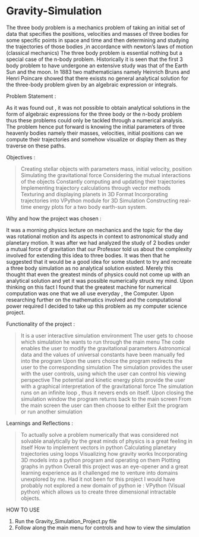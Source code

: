 # Gravity-Simulation
The three body problem is a mechanics problem of taking an initial set of data that specifies the positions, velocities and masses of three bodies for some specific points in space and time and then determining and studying the trajectories of those bodies ,in accordance with newton’s laws of motion (classical mechanics) The three body problem is essential nothing but a special case of the n-body problem. Historically it is seen that the first 3 body problem to have undergone an extensive study was that of the Earth Sun and the moon. In 1883 two mathematicians namely Heinrich Bruns and Henri Poincare showed that there exissts no general analytical solution for the three-body problem given by an algebraic expression or integrals.

Problem Statement :

As it was found out , it was not possible to obtain analytical solutions in the form of algebraic expressions for the three body or the n-body problem thus these problems could only be tackled through a numerical analysis.
The problem hence put forward is knowing the initial parameters of three heavenly bodies namely their masses, velocities, initial positions can we compute their trajectories and somehow visualize or display them as they traverse on these paths.

Objectives : 

> Creating stellar objects with parameters mass, initial velocity, position
> Simulating the gravitational force
> Considering the mutual interactions of the objects
> Constantly computing and updating their trajectories
> Implementing trajectory calculations through vector methods
> Texturing and displaying planets in 3D Format
> Incorporating trajectories into VPython module for 3D Simulation
> Constructing real-time energy plots for a two body earth-sun system.

Why and how the project was chosen :

It was a morning physics lecture on mechanics and the topic for the day was rotational motion and its aspects in context to astronomical study and planetary motion. It was after we had analyzed the study of 2 bodies under a mutual force of gravitation that our Professor told us about the complexity involved for extending this idea to three bodies. It was then that he suggested that it would be a good idea for some student to try and recreate a three body simulation as no analytical solution existed.
Merely this thought that even the greatest minds of physics could not come up with an analytical solution and yet it was possible numerically struck my mind. Upon thinking on this fact I found that the greatest machine for numerical computation was one that we all use everyday , the Computer. Upon researching further on the mathematics involved and the computational power required I decided to take up this problem as my computer science project.

Functionality of the project :

>	It is a user interactive simulation environment
>	The user gets to choose which simulation he wants to run through the main menu 
>	The code enables the user to modify the gravitational parameters
>	Astronomical data and the values of universal constants have been manually fed into the program
>	Upon the users choice the program redirects the user to the corresponding simulation
>	The simulation provides the user with the user controls, using which the user can control his viewing perspective 
>	The potential and kinetic energy plots provide the user with a graphical interpretation of the gravitational force
>	The simulation runs on an infinite loop , thus it nevers ends on itself. Upon closing the simulation window the program returns back to the main screen
>	From the main screen the user can then choose to either Exit the program or run another simulation

Learnings and Reflections :

>	To actually solve a problem numerically that was considered not solvable analytically by the great minds of physics is a great feeling in itself
>	How to implement vectors in python 
>	Calculating planetary trajectories using loops
>	Visualizing how gravity works
>	Incorporating 3D models into a python program and operating on them
>	Plotting graphs in python
>	Overall this project was an eye-opener and a great learning experience as it challenged me to venture into domains unexplored by me. Had it not been for this project I would have probably not explored a new domain of python ie : VPython (Visual python) which allows us to create three dimensional intractable objects.

HOW TO USE

1. Run the Gravity_Simulation_Project.py file
2. Follow along the main menu for controls and how to view the simulation

